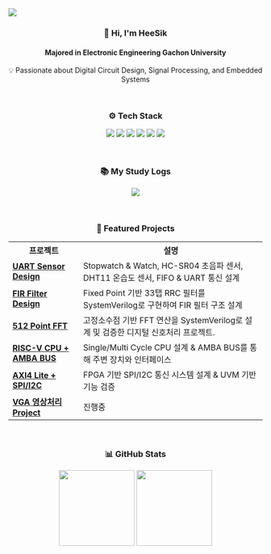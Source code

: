 <!-- 상단 배너 -->
<img src="https://capsule-render.vercel.app/api?type=waving&color=gradient&height=120&section=header" />

<!-- 소개 -->
<h3 align="center">👋 Hi, I'm <strong>HeeSik</strong></h3>
<h4 align="center">Majored in Electronic Engineering Gachon University</h4>

<p align="center">
💡 Passionate about Digital Circuit Design, Signal Processing, and Embedded Systems
</p>

<br/>

<!-- 기술 스택 -->
<h3 align="center">⚙️ Tech Stack</h3> 

<p align="center">
  <!-- HDL -->
  <img src="https://img.shields.io/badge/Verilog-1E90FF?style=for-the-badge&logo=verilog&logoColor=white"/>
  <img src="https://img.shields.io/badge/SystemVerilog-7B68EE?style=for-the-badge&logo=verilog&logoColor=white"/>
  <!-- Programming -->
  <img src="https://img.shields.io/badge/Python-3776AB?style=for-the-badge&logo=python&logoColor=white"/>
  <img src="https://img.shields.io/badge/C-00599C?style=for-the-badge&logo=c&logoColor=white"/>
  <img src="https://img.shields.io/badge/MATLAB-0076A8?style=for-the-badge&logo=mathworks&logoColor=white"/>
  <img src="https://img.shields.io/badge/Git-F05032?style=for-the-badge&logo=git&logoColor=white"/>
</p>

<br/>

<!-- 블로그 -->
<h3 align="center">📚 My Study Logs</h3> 
<p align="center">
  <a href="https://www.notion.so/he_sik2-log-222ecb5e8c768050923ccc4934ae517c" target="_blank">
    <img src="https://img.shields.io/badge/Notion-he_sik2_log-black?style=for-the-badge&logo=notion&logoColor=white"/>
  </a>
</p>

<br/>

<!-- 프로젝트 -->
<h3 align="center">📂 Featured Projects</h3> 

<table align="center">
  <tr>
    <th>프로젝트</th>
    <th>설명</th>
  </tr>
  <tr>
    <td><a href="https://github.com/heesik-kwon/Smart-Measurement-Project"><b>UART Sensor Design</b></a></td>
    <td>Stopwatch & Watch, HC-SR04 초음파 센서, DHT11 온습도 센서, FIFO & UART 통신 설계</td>
  </tr>
  <tr>
    <td><a href="https://github.com/heesik-kwon/FIR-Filter-Design"><b>FIR Filter Design</b></a></td>
    <td>Fixed Point 기반 33탭 RRC 필터를 SystemVerilog로 구현하여 FIR 필터 구조 설계</td>
  </tr>
  <tr>
    <td><a href="https://github.com/heesik-kwon/FFT-Architecture-Design"><b>512 Point FFT</b></a></td>
    <td>고정소수점 기반 FFT 연산을 SystemVerilog로 설계 및 검증한 디지털 신호처리 프로젝트.</td>
  </tr>
  <tr>
    <td><a href="https://github.com/heesik-kwon/RISC-V-32bit-CPU-Architecture"><b>RISC-V CPU + AMBA BUS</b></a></td>
    <td>Single/Multi Cycle CPU 설계 & AMBA BUS를 통해 주변 장치와 인터페이스</td>
  </tr>
    <tr>
    <td><a href="https://github.com/heesik-kwon/Microblaze-Axi4lite-I2C-SPI-ip"><b>AXI4 Lite + SPI/I2C</b></a></td>
    <td>FPGA 기반 SPI/I2C 통신 시스템 설계 & UVM 기반 기능 검증</td>
  </tr>
      <tr>
    <td><a href="https://github.com/heesik-kwon/Microblaze-Axi4lite-I2C-SPI-ip"><b>VGA 영상처리 Project</b></a></td>
    <td>진행중</td>
  </tr>
</table>

<br/>

<!-- GitHub Stats -->
<h3 align="center">📊 GitHub Stats</h3> 

<p align="center">
  <img src="https://github-readme-stats.vercel.app/api?username=heesik-kwon&show_icons=true&theme=tokyonight" height="150"/>
  <img src="https://github-readme-stats.vercel.app/api/top-langs/?username=heesik-kwon&layout=compact&theme=tokyonight" height="150"/>
</p>

